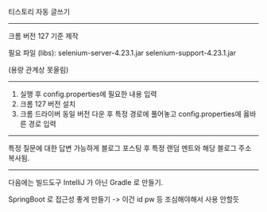 티스토리 자동 글쓰기

----

크롬 버전 127 기준 제작

필요 파일 (libs):
selenium-server-4.23.1.jar
selenium-support-4.23.1.jar

(용량 관계상 못올림)

----

1. 실행 후 config.properties에 필요한 내용 입력
2. 크롬 127 버전 설치
3. 크롬 드라이버 동일 버전 다운 후 특정 경로에 풀어놓고 config.properties에 옳바른 경로 입력

----

특정 질문에 대한 답변 가능하게 
블로그 포스팅 후 특정 랜덤 멘트와 해당 블로그 주소 복사됨.

---

다음에는 빌드도구 IntelliJ 가 아닌 Gradle 로 만들기.

SpringBoot 로 접근성 좋게 만들기
-> 이건 id pw 등 조심해야해서 사용 안할듯
